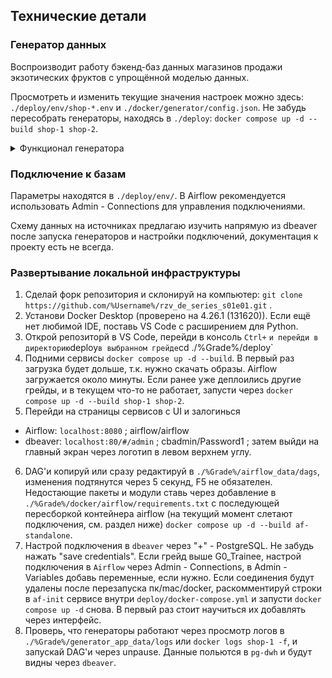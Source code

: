 ## Технические детали


### Генератор данных

Воспроизводит работу бэкенд-баз данных магазинов продажи экзотических фруктов с упрощённой моделью данных.

Просмотреть и изменить текущие значения настроек можно здесь: `./deploy/env/shop-*.env` и `./docker/generator/config.json`. Не забудь пересобрать генераторы, находясь в `./deploy`: `docker compose up -d --build shop-1 shop-2`.

<details>
<summary>Функционал генератора</summary>
<br>

* Через пакет Faker генерирует строки для таблиц в Postgres базе
* Можно развернуть несколько инстансов источников (имитация филиалов)
* Воспроизводимость генерации и обновления данных через seed: `GENERATOR_SEED`
* Удаление данных старше момента времени Х через `DELETE_OLDER_THAN_SEC`
* Обновление случайного количества столбцов в строках с управляемой глубиной в прошлом: `update_rows_per_tick, UPDATE_NOT_OLDER_THAN_SEC`
* Автоматическая остановка через заданное время: `STOP_GENERATOR_AFTER_SEC`
* Управляемая частота вставки и изменения данных (через время между тиками): `TICK_INTERVAL_SEC`
* Подробное логирование уровня DEBUG и удобное уровня INFO в контейнере: `docker logs shop-1 -f` и в `./generator_app_data/logs`
</details>


### Подключение к базам
Параметры находятся в `./deploy/env/`. 
В Airflow рекомендуется использовать Admin - Connections для управления подключениями.

Схему данных на источниках предлагаю изучить напрямую из dbeaver после запуска генераторов и настройки подключений, документация к проекту есть не всегда.


### Развертывание локальной инфраструктуры
1. Сделай форк репозитория и склонируй на компьютер: `git clone https://github.com/%Username%/rzv_de_series_s01e01.git` .
2. Установи Docker Desktop (проверено на 4.26.1 (131620)). Если ещё нет любимой IDE, поставь VS Code с расширением для Python.
3. Открой репозиторй в VS Code, перейди в консоль `Ctrl+` ` и перейди в директорию `deploy` в выбранном грейде `cd ./%Grade%/deploy`
4. Подними сервисы `docker compose up -d --build`. В первый раз загрузка будет дольше, т.к. нужно скачать образы. Airflow загружается около минуты. Если ранее уже деплоились другие грейды, и в текущем что-то не работает, запусти через `docker compose up -d --build shop-1 shop-2`.
5. Перейди на страницы сервисов с UI и залогинься
* Airflow: `localhost:8080` ; airflow/airflow
* dbeaver: `localhost:80/#/admin` ; cbadmin/Password1 ; затем выйди на главный экран через логотип в левом верхнем углу.
6. DAG'и копируй или сразу редактируй в `./%Grade%/airflow_data/dags`, изменения подтянутся через 5 секунд, F5 не обязателен. Недостающие пакеты и модули ставь через добавление в `./%Grade%/docker/airflow/requirements.txt` с последующей пересборкой контейнера airflow (на текущий момент слетают подключения, см. раздел ниже) `docker compose up -d --build af-standalone`. 
7. Настрой подключения в `dbeaver` через "+" - PostgreSQL. Не забудь нажать "save credentials".
Если грейд выше G0_Trainee, настрой подключения в `Airflow` через Admin - Connections, в Admin - Variables добавь переменные, если нужно. Если соединения будут удалены после перезапуска пк/mac/docker, раскомментируй строки в `af-init` сервисе внутри `deploy/docker-compose.yml` и запусти `docker compose up -d` снова. В первый раз стоит научиться их добавлять через интерфейс.
8. Проверь, что генераторы работают через просмотр логов в `./%Grade%/generator_app_data/logs` или `docker logs shop-1 -f`, и запускай DAG'и через unpause. Данные польются в `pg-dwh` и будут видны через `dbeaver`.